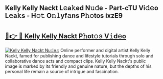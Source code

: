 ## Kelly Kelly Nackt L𝚎a𝚔ed N𝚞𝚍e - Part-cTU Vi𝚍𝚎o L𝚎a𝚔s - H𝚘𝚝 O𝚗𝚕yf𝚊ns P𝚑𝚘tos ixzE9

# <h2><a href="http://kfblar.oniu.top/?m=Kelly+Kelly+Nackt">🔗👉 🔴 Kelly Kelly Nackt P𝚑ot𝚘𝚜 V𝚒d𝚎o</a></h2>

[![Kelly Kelly Nackt Nu𝚍e𝚜](https://i.imgur.com/0qMVB7G.gif)](http://kfblar.oniu.top/?m=Kelly+Kelly+Nackt)
Online performer and digital artist Kelly Kelly Nackt, famed for publishing dance and lifestyle tutorials through solo and collaborative dance acts and compact clips. Kelly Kelly Nackt's public image is marked by its friendly and genuine nature, but the depths of his personal life remain a source of intrigue and fascination.  
